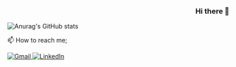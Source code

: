 ### <p style='text-align: right;'> Hi there 👋</p>

<!--
**Xcalytoe/Xcalytoe** is a ✨ _special_ ✨ repository because its `README.md` (this file) appears on your GitHub profile.

Here are some ideas to get you started:

- 🔭 I’m currently working on ...
- 🌱 I’m currently learning ...
- 👯 I’m looking to collaborate on ...
- 🤔 I’m looking for help with ...
- 💬 Ask me about ...
- 📫 How to reach me: ...
- 😄 Pronouns: ...
- ⚡ Fun fact: ...
-->

![Anurag's GitHub stats](https://cosmas-github-readme-stats.vercel.app/api?username=xcalytoe&theme=algolia&show_icons=true&hide=issues&count_private=true)

📫 How to reach me;

 <a href="mailto:ezejioforcosmas@gmail.com" alt="Gmail">
  <img src="https://img.shields.io/badge/Gmail-D14836?style=flat&logo=gmail&logoColor=white" alt="Gmail"/>
        </a> 
        <a href="https://www.linkedin.com/in/cosmas-ezejiofor/" alt="LinkedIn">
  <img src="https://img.shields.io/badge/linkedin-%230077B5.svg?style=flat&logo=linkedin&logoColor=white" alt="LinkedIn"/>
        </a>

